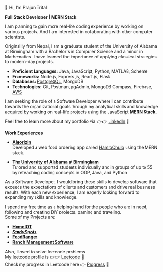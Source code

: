 👋 Hi, I’m Prajun Trital

**Full Stack Developer | MERN Stack**

I am planning to gain more real-life coding experience by working on various projects. And I am interested in collaborating with other computer scientists.

Originallly from Nepal, I am a graduate student of the University of Alabama at Birmingham with a Bachelor's in Computer Science and a minor in Mathematics. I have learned the importance of applying classical strategies to modern-day projects. 

- **Proficient Languages:** Java, JavaScript, Python, MATLAB, Scheme
- **Frameworks:** Node.js, Express.js, React.js, Flask
- **Databases:** [PostgreSQL](https://www.coursera.org/account/accomplishments/certificate/372LP42RNZGN), MongoDB
- **Technologies:** Git, Postman, pgAdmin, MongoDB Compass, Firebase, [AWS](https://www.coursera.org/account/accomplishments/certificate/CHNARFAEJCMZ)

I am seeking the role of a Software Developer where I can contribute towards the organizational goals through my analytical skills and knowledge acquired by working on real-life projects using the JavaScript **MERN Stack.**

Feel free to learn more about my portfolio via 👉👉 [Linkedln](https://www.linkedin.com/in/prajuntrital/) 🚀

**Work Experiences**
- **[Algorizin](https://algorizin.us/)**<br> 
Developed a web food ordering app called [HamroChulo](http://hamrochulo.com/) using the MERN stack.<br>

- **[The University of Alabama at Birmingham](https://www.uab.edu/home/)**<br>
Tutored and supported students individually and in groups of up to 55 by reteaching coding concepts in OOP, Java, and Python<br>
 
As a Software Developer, I would bring these skills to develop software that exceeds the expectations of clients and customers and drive real business results. With each new experience, I am eagerly looking forward to expanding my skills and knowledge.

I spend my free time as a helping-hand for the people who are in need, following and creating DIY projects, gaming and traveling.<br>
Some of my Projects are:
- **[HomeIOT](https://github.com/prajun77/HomeLoT)**
- **[StudySpotz](https://github.com/prajun77/StudySpotz)**
- **[FoodRanger](https://github.com/prajun77/FoodRanger_MERN_Stack)**
- **[Ranch Management Software](https://github.com/prajun77/Ranch-Management-Software)**

Also, I loved to solve leetcode problems.<br>
My leetcode profile is 👉👉 [Leetcode](https://leetcode.com/prajun7/) 🚀 <br>
Check my progress in Leetcode here 👉 [Progress](https://github.com/prajun77/Leetcode) 🚀 <br>



<!---
prajun77/prajun77 is a ✨ special ✨ repository because its `README.md` (this file) appears on your GitHub profile.
You can click the Preview link to take a look at your changes.
--->
